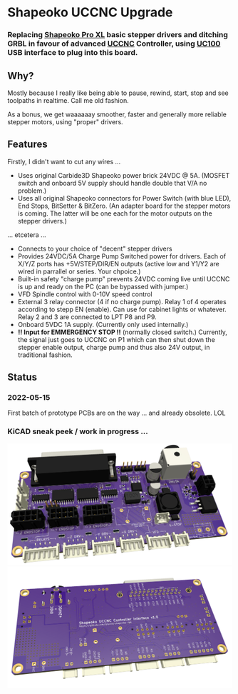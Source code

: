 # Shapeoko UCCNC Upgrade

### Replacing [Shapeoko Pro XL](https://shop.carbide3d.com/collections/machines/products/shapeoko-pro-cnc-router?variant=33007028797501) basic stepper drivers and ditching GRBL in favour of advanced [UCCNC](https://cncdrive.com/UCCNC.html) Controller, using [UC100](https://cncdrive.com/UC100.html) USB interface to plug into this board.

## Why?

Mostly because I really like being able to pause, rewind, start, stop and see toolpaths in realtime. Call me old fashion. 

As a bonus, we get waaaaaay smoother, faster and generally more reliable stepper motors, using "proper" drivers.

## Features

Firstly, I didn't want to cut any wires ...

- Uses original Carbide3D Shapeoko power brick 24VDC @ 5A. (MOSFET switch and onboard 5V supply should handle double that V/A no problem.)
- Uses all original Shapeoko connectors for Power Switch (with blue LED), End Stops, BitSetter & BitZero. (An adapter board for the stepper motors is coming. The latter will be one each for the motor outputs on the stepper drivers.)

... etcetera ...
- Connects to your choice of "decent" stepper drivers
- Provides 24VDC/5A Charge Pump Switched power for drivers. Each of X/Y/Z ports has +5V/STEP/DIR/EN outputs (active low and Y1/Y2 are wired in parrallel or series. Your chpoice.)
- Built-in safety "charge pump" prevents 24VDC coming live until UCCNC is up and ready on the PC (can be bypassed with jumper.)
- VFD Spindle control with 0-10V speed control
- External 3 relay connector (4 if no charge pump). Relay 1 of 4 operates according to stepp EN (enable). Can use for cabinet lights or whatever. Relay 2 and 3 are connected to LPT P8 and P9.
- Onboard 5VDC 1A supply. (Currently only used internally.)
- **!! Input for EMMERGENCY STOP !!** (normally closed switch.) Currently, the signal just goes to UCCNC on P1 which can then shut down the stepper enable output, charge pump and thus also 24V output, in traditional fashion.

## Status
### 2022-05-15 

First batch of prototype PCBs are on the way ... and already obsolete. LOL


### KiCAD sneak peek / work in progress ...

<img width="1023" alt="Top_V1.0_WIP.png" src="https://github.com/gruvin/shapeoko-lpt/raw/master/images/Top_V1.0_WIP.png">

<img width="1023" alt="Top_V1.0_WIP.png" src="https://github.com/gruvin/shapeoko-lpt/raw/master/images/Bottom_V1.0_WIP.png">

